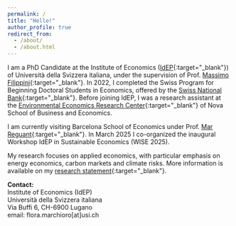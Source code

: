 ```yaml
---
permalink: /
title: "Hello!"
author_profile: true
redirect_from: 
  - /about/
  - /about.html
---
```


I am a PhD Candidate at the Institute of Economics ([IdEP](https://idep.usi.ch/){:target="_blank"}) of Università della Svizzera italiana, under the supervision of Prof. [Massimo Filippini](https://scholar.google.com/citations?user=rFW0mNUAAAAJ&hl=it){:target="_blank"}. In 2022, I completed the Swiss Program for Beginning Doctoral Students in Economics, offered by the [Swiss National Bank](https://szgerzensee.ch/){:target="_blank"}. Before joining IdEP, I was a research assistant at the [Environmental Economics Research Center](https://www.novasbe.unl.pt/en/environmental){:target="_blank"} of Nova School of Business and Economics.

I am currently visiting Barcelona School of Economics under Prof. [Mar Reguant](https://mreguant.github.io/){:target="_blank"}. In March 2025 I co-organized the inaugural Workshop IdEP in Sustainable Economics (WISE 2025).

My research focuses on applied economics, with particular emphasis on energy economics, carbon markets and climate risks. More information is available on my [research statement](/assets/Marchioro_RS.pdf){:target="_blank"}.

**Contact:**<br>
Institute of Economics (IdEP)<br>
Università della Svizzera italiana<br>
Via Buffi 6, CH-6900 Lugano<br>
email: flora.marchioro[at]usi.ch<br>


